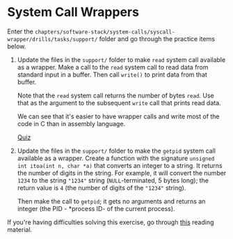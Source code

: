 # System Call Wrappers

Enter the `chapters/software-stack/system-calls/syscall-wrapper/drills/tasks/support/` folder and go through the practice items below.

1. Update the files in the `support/` folder to make `read` system call available as a wrapper.
   Make a call to the `read` system call to read data from standard input in a buffer.
   Then call `write()` to print data from that buffer.

   Note that the `read` system call returns the number of bytes `read`.
   Use that as the argument to the subsequent `write` call that prints read data.

   We can see that it's easier to have wrapper calls and write most of the code in C than in assembly language.

   [Quiz](../drills/questions/syscall-wrapper.md)

1. Update the files in the `support/` folder to make the `getpid` system call available as a wrapper.
   Create a function with the signature `unsigned int itoa(int n, char *a)` that converts an integer to a string.
   It returns the number of digits in the string.
   For example, it will convert the number `1234` to the string `"1234"` string (`NULL`-terminated, 5 bytes long);
   the return value is `4` (the number of digits of the `"1234"` string).

   Then make the call to `getpid`;
   it gets no arguments and returns an integer (the PID - *process ID- of the current process).

If you're having difficulties solving this exercise, go through [this](../../../reading/syscall-wrapper.md) reading material.

